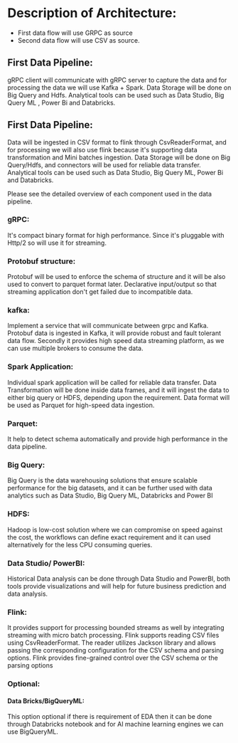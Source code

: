 # Description of Architecture:

 - First data flow will use GRPC as source 
 - Second data flow will use CSV as source.

## First Data Pipeline:
gRPC client will communicate with gRPC server to capture the data and for processing the data we will use Kafka + Spark. Data Storage will be done on Big Query and Hdfs. Analytical tools can be used such as Data Studio, Big Query ML , Power Bi and Databricks.

## First Data Pipeline:
Data will be ingested in CSV format to flink through CsvReaderFormat, and for processing we will also use flink because it's supporting data transformation and Mini batches ingestion. Data Storage will be done on Big Query/Hdfs, and connectors will be used for reliable data transfer. Analytical tools can be used such as Data Studio, Big Query ML, Power Bi and Databricks.

Please see the detailed overview of each component used in the data pipeline.

### gRPC:
It's compact binary format for high performance. Since it's pluggable with Http/2 so will use it for streaming.

### Protobuf structure:
Protobuf will be used to enforce the schema of structure and it will be also used to convert to parquet format later. Declarative input/output so that streaming application don't get failed due to incompatible data.

### kafka: 
Implement a service that will communicate between grpc and Kafka. Protobuf data is ingested in Kafka, it will provide robust and fault tolerant data flow. Secondly it provides high speed data streaming platform, as we can use multiple brokers to consume the data.

### Spark Application:
Individual spark application will be called for reliable data transfer. Data Transformation will be done inside data frames, and it will ingest the data to either big query or HDFS, depending upon the requirement. Data format will be used as Parquet for high-speed data ingestion.

### Parquet: 
It help to detect schema automatically and provide high performance in the data pipeline.

### Big Query:
Big Query is the data warehousing solutions that ensure scalable performance for the big datasets, and it can be further used with data analytics such as Data Studio, Big Query ML, Databricks and Power BI

### HDFS:
Hadoop is low-cost solution where we can compromise on speed against the cost, the workflows can define exact requirement and it can used alternatively for the less CPU consuming queries.

### Data Studio/ PowerBI:
Historical Data analysis can be done through Data Studio and PowerBI, both tools provide visualizations and will help for future business prediction and data analysis. 

### Flink: 
It provides support for processing bounded streams as well by integrating streaming with micro batch processing. Flink supports reading CSV files using CsvReaderFormat. The reader utilizes Jackson library and allows passing the corresponding configuration for the CSV schema and parsing options. Flink provides fine-grained control over the CSV schema or the parsing options

### Optional:
#### Data Bricks/BigQueryML:
This option optional if there is requirement of EDA then it can be done through Databricks notebook and for AI machine learning engines we can use BigQueryML.
